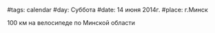 #tags: calendar
#day: Суббота
#date: 14 июня 2014г.
#place: г.Минск

100 км на велосипеде по Минской области
